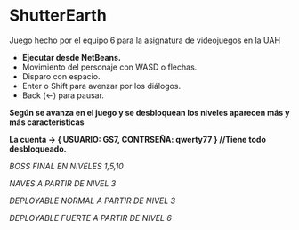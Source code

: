 # ShutterEarth

Juego hecho por el equipo 6 para la asignatura de videojuegos en la UAH

* **Ejecutar desde NetBeans.**
* Movimiento del personaje con WASD o flechas.
* Disparo con espacio.
* Enter o Shift para avenzar por los diálogos.
* Back (<-) para pausar.

**Según se avanza en el juego y se desbloquean los niveles aparecen más y más características**

**La cuenta ->
{
  USUARIO: GS7,
  CONTRSEÑA: qwerty77
} //Tiene todo desbloqueado.**



*BOSS FINAL EN NIVELES 1,5,10*

*NAVES A PARTIR DE NIVEL 3*

*DEPLOYABLE NORMAL A PARTIR DE NIVEL 3*

*DEPLOYABLE FUERTE A PARTIR DE NIVEL 6*
